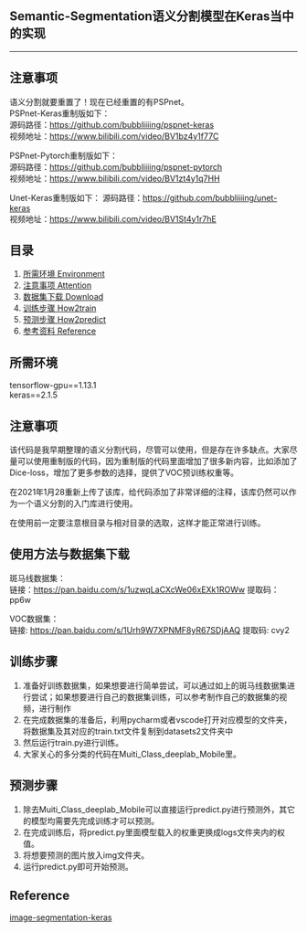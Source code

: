 ## Semantic-Segmentation语义分割模型在Keras当中的实现
---

## 注意事项
语义分割就要重置了！现在已经重置的有PSPnet。     
PSPnet-Keras重制版如下：    
源码路径：https://github.com/bubbliiiing/pspnet-keras    
视频地址：https://www.bilibili.com/video/BV1bz4y1f77C 

PSPnet-Pytorch重制版如下：    
源码路径：https://github.com/bubbliiiing/pspnet-pytorch     
视频地址：https://www.bilibili.com/video/BV1zt4y1q7HH     

Unet-Keras重制版如下：
源码路径：https://github.com/bubbliiiing/unet-keras    
视频地址：https://www.bilibili.com/video/BV1St4y1r7hE      


## 目录
1. [所需环境 Environment](#所需环境)
2. [注意事项 Attention](#注意事项)
3. [数据集下载 Download](#数据集下载)
4. [训练步骤 How2train](#训练步骤)
5. [预测步骤 How2predict](#预测步骤)
6. [参考资料 Reference](#Reference)

## 所需环境
tensorflow-gpu==1.13.1  
keras==2.1.5  

## 注意事项
该代码是我早期整理的语义分割代码，尽管可以使用，但是存在许多缺点。大家尽量可以使用重制版的代码，因为重制版的代码里面增加了很多新内容，比如添加了Dice-loss，增加了更多参数的选择，提供了VOC预训练权重等。  

在2021年1月28重新上传了该库，给代码添加了非常详细的注释，该库仍然可以作为一个语义分割的入门库进行使用。   

在使用前一定要注意根目录与相对目录的选取，这样才能正常进行训练。

## 使用方法与数据集下载
斑马线数据集：  
链接：https://pan.baidu.com/s/1uzwqLaCXcWe06xEXk1ROWw 提取码：pp6w   

VOC数据集：  
链接: https://pan.baidu.com/s/1Urh9W7XPNMF8yR67SDjAAQ 提取码: cvy2

## 训练步骤
1. 准备好训练数据集，如果想要进行简单尝试，可以通过如上的斑马线数据集进行尝试；如果想要进行自己的数据集训练，可以参考制作自己的数据集的视频，进行制作
2. 在完成数据集的准备后，利用pycharm或者vscode打开对应模型的文件夹，将数据集及其对应的train.txt文件复制到datasets2文件夹中
3. 然后运行train.py进行训练。   
4. 大家关心的多分类的代码在Muiti_Class_deeplab_Mobile里。

## 预测步骤
1. 除去Muiti_Class_deeplab_Mobile可以直接运行predict.py进行预测外，其它的模型均需要先完成训练才可以预测。
2. 在完成训练后，将predict.py里面模型载入的权重更换成logs文件夹内的权值。
3. 将想要预测的图片放入img文件夹。
4. 运行predict.py即可开始预测。

## Reference
[image-segmentation-keras](https://github.com/divamgupta/image-segmentation-keras)  
